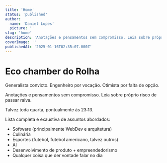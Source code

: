 ```yaml
---
title: 'Home'
status: 'published'
author:
  name: 'Daniel Lopes'
  picture: ''
slug: 'home'
description: 'Anotações e pensamentos sem compromisso. Leia sobre próprio risco de passar raiva'
coverImage: ''
publishedAt: '2025-01-16T02:35:07.000Z'
---
```


# Eco chamber do Rolha

Generalista convicto. Engenheiro por vocação. Otimista por falta de opção.

Anotações e pensamentos sem compromisso. Leia sobre próprio risco de passar raiva.

Talvez toda quarta, pontualmente às 23:13.

Lista completa e exaustiva de assuntos abordados:

- Software (principalmente WebDev e arquitetura)
- Culinária
- Esportes (futebol, futebol americano, talvez outros)
- AI
- Desenvolvimento de produto + empreendedorismo
- Qualquer coisa que der vontade falar no dia